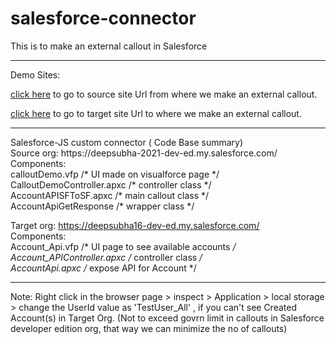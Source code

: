 # salesforce-connector
This is to make an external callout in Salesforce
<hr />
Demo Sites:

[click here](https://apicallouts-developer-edition.ap24.force.com/) to go to source site Url from where we make an external callout.

[click here](https://demo-callouts-developer-edition.ap17.force.com/AccountAPI/) to go to target site Url to where we make an external callout.

<hr />
Salesforce-JS custom connector ( Code Base summary)<br />
Source org: https://deepsubha-2021-dev-ed.my.salesforce.com/<br />
Components:<br />
calloutDemo.vfp   /* UI made on visualforce page */<br />
CalloutDemoController.apxc    /* controller class */<br />
AccountAPISFToSF.apxc   /* main callout class */<br />
AccountApiGetResponse  /* wrapper class */<br />

Target org: https://deepsubha16-dev-ed.my.salesforce.com/<br />
Components:<br />
Account_Api.vfp /* UI page to see available accounts */<br />
Account_APIController.apxc /* controller class */<br />
AccountApi.apxc  /* expose API for Account */<br />

<hr />
Note: Right click in the browser page > inspect > Application > local storage > change the UserId value as 'TestUser_All' , if you can't see Created Account(s) in Target Org. (Not to exceed govrn limit in callouts in Salesforce developer edition org, that way we can minimize the no of callouts)

